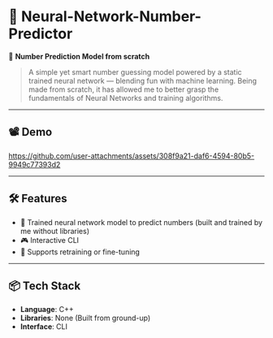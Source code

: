 # 🧠 Neural-Network-Number-Predictor  

🎯 **Number Prediction Model from scratch**  
> A simple yet smart number guessing model powered by a static trained neural network — blending fun with machine learning.
> Being made from scratch, it has allowed me to better grasp the fundamentals of Neural Networks and training algorithms.

---

## 📽️ Demo  
<!-- Embed video or link here -->

https://github.com/user-attachments/assets/308f9a21-daf6-4594-80b5-9949c77393d2

---

## 🛠️ Features  
- 🤖 Trained neural network model to predict numbers (built and trained by me without libraries)
- 🎮 Interactive CLI 
- 🧪 Supports retraining or fine-tuning

---

## 📦 Tech Stack  
- **Language**: C++  
- **Libraries**: None (Built from ground-up) 
- **Interface**: CLI
